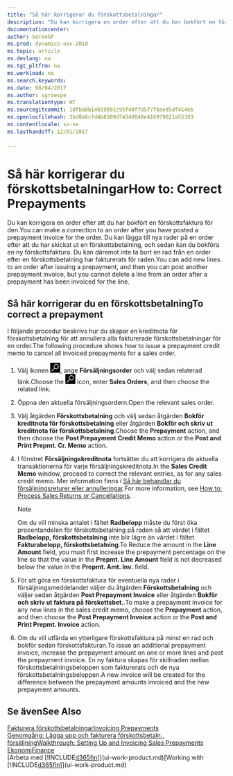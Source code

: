 ```yaml
---
title: "Så här korrigerar du förskottsbetalningar"
description: "Du kan korrigera en order efter att du har bokfört en förskottsfaktura för den. Du kan lägga till nya rader på en order efter att du har skickat ut en förskottsbetalning, och sedan kan du bokföra en ny förskottsfaktura. Du kan däremot inte ta bort en rad från en order efter en förskottsbetalning har fakturerats för raden."
documentationcenter: 
author: SorenGP
ms.prod: dynamics-nav-2018
ms.topic: article
ms.devlang: na
ms.tgt_pltfrm: na
ms.workload: na
ms.search.keywords: 
ms.date: 08/04/2017
ms.author: sgroespe
ms.translationtype: HT
ms.sourcegitcommit: 1dfba8b14019991c95f40ffd5f7fbaed5df414eb
ms.openlocfilehash: 3bd8e6cfd4b0309d74340840e416979021a55393
ms.contentlocale: sv-se
ms.lasthandoff: 12/01/2017

---
```

# <a name="how-to-correct-prepayments"></a><span data-ttu-id="6a5af-104">Så här korrigerar du förskottsbetalningar</span><span class="sxs-lookup"><span data-stu-id="6a5af-104">How to: Correct Prepayments</span></span>
<span data-ttu-id="6a5af-105">Du kan korrigera en order efter att du har bokfört en förskottsfaktura för den.</span><span class="sxs-lookup"><span data-stu-id="6a5af-105">You can make a correction to an order after you have posted a prepayment invoice for the order.</span></span> <span data-ttu-id="6a5af-106">Du kan lägga till nya rader på en order efter att du har skickat ut en förskottsbetalning, och sedan kan du bokföra en ny förskottsfaktura. Du kan däremot inte ta bort en rad från en order efter en förskottsbetalning har fakturerats för raden.</span><span class="sxs-lookup"><span data-stu-id="6a5af-106">You can add new lines to an order after issuing a prepayment, and then you can post another prepayment invoice, but you cannot delete a line from an order after a prepayment has been invoiced for the line.</span></span>  

## <a name="to-correct-a-prepayment"></a><span data-ttu-id="6a5af-107">Så här korrigerar du en förskottsbetalning</span><span class="sxs-lookup"><span data-stu-id="6a5af-107">To correct a prepayment</span></span>
<span data-ttu-id="6a5af-108">I följande procedur beskrivs hur du skapar en kreditnota för förskottsbetalning för att annullera alla fakturerade förskottsbetalningar för en order.</span><span class="sxs-lookup"><span data-stu-id="6a5af-108">The following procedure shows how to issue a prepayment credit memo to cancel all invoiced prepayments for a sales order.</span></span>  
1. <span data-ttu-id="6a5af-109">Välj ikonen ![Söka efter sida eller rapport](media/ui-search/search_small.png "ikonen Söka efter sida eller rapport"), ange **Försäljningsorder** och välj sedan relaterad länk.</span><span class="sxs-lookup"><span data-stu-id="6a5af-109">Choose the ![Search for Page or Report](media/ui-search/search_small.png "Search for Page or Report icon") icon, enter **Sales Orders**, and then choose the related link.</span></span>  
2. <span data-ttu-id="6a5af-110">Öppna den aktuella försäljningsordern.</span><span class="sxs-lookup"><span data-stu-id="6a5af-110">Open the relevant sales order.</span></span>
3. <span data-ttu-id="6a5af-111">Välj åtgärden **Förskottsbetalning** och välj sedan åtgärden **Bokför kreditnota för förskottsbetalning** eller åtgärden **Bokför och skriv ut kreditnota för förskottsbetalning**.</span><span class="sxs-lookup"><span data-stu-id="6a5af-111">Choose the **Prepayment** action, and then choose the **Post Prepayment Credit Memo** action or the **Post and Print Prepmt. Cr. Memo** action.</span></span>  
4. <span data-ttu-id="6a5af-112">I fönstret **Försäljningskreditnota** fortsätter du att korrigera de aktuella transaktionerna för varje försäljningskreditnota.</span><span class="sxs-lookup"><span data-stu-id="6a5af-112">In the **Sales Credit Memo** window, proceed to correct the relevant entries, as for any sales credit memo.</span></span> <span data-ttu-id="6a5af-113">Mer information finns i [Så här behandlar du försäljningsreturer eller annulleringar](sales-how-process-sales-returns-cancellations.md).</span><span class="sxs-lookup"><span data-stu-id="6a5af-113">For more information, see [How to: Process Sales Returns or Cancellations](sales-how-process-sales-returns-cancellations.md).</span></span>     

    > [!NOTE]  
    > <span data-ttu-id="6a5af-114">Om du vill minska antalet i fältet **Radbelopp** måste du först öka procentandelen för förskottsbetalning på raden så att värdet i fältet **Radbelopp, förskottsbetalning** inte blir lägre än värdet i fältet **Fakturabelopp, förskottsbetalning**.</span><span class="sxs-lookup"><span data-stu-id="6a5af-114">To Reduce the amount in the **Line Amount** field, you must first increase the prepayment percentage on the line so that the value in the **Prepmt. Line Amount** field is not decreased below the value in the **Prepmt. Amt. Inv.** field.</span></span>

5. <span data-ttu-id="6a5af-115">För att göra en förskottsfaktura för eventuella nya rader i försäljningsmeddelandet väljer du åtgärden **Förskottsbetalning** och väljer sedan åtgärden **Post Prepayment Invoice** eller åtgärden **Bokför och skriv ut faktura på förskottsbet.**.</span><span class="sxs-lookup"><span data-stu-id="6a5af-115">To make a prepayment invoice for any new lines in the sales credit memo, choose the **Prepayment** action, and then choose the **Post Prepayment Invoice** action or the **Post and Print Prepmt. Invoice** action.</span></span>  
6. <span data-ttu-id="6a5af-116">Om du vill utfärda en ytterligare förskottsfaktura på minst en rad och bokför sedan förskottsfakturan.</span><span class="sxs-lookup"><span data-stu-id="6a5af-116">To issue an additional prepayment invoice, increase the prepayment amount on one or more lines and post the prepayment invoice.</span></span> <span data-ttu-id="6a5af-117">En ny faktura skapas för skillnaden mellan förskottsbetalningsbeloppen som fakturerats och de nya förskottsbetalningsbeloppen.</span><span class="sxs-lookup"><span data-stu-id="6a5af-117">A new invoice will be created for the difference between the prepayment amounts invoiced and the new prepayment amounts.</span></span>  

## <a name="see-also"></a><span data-ttu-id="6a5af-118">Se även</span><span class="sxs-lookup"><span data-stu-id="6a5af-118">See Also</span></span>  
[<span data-ttu-id="6a5af-119">Fakturera förskottsbetalningar</span><span class="sxs-lookup"><span data-stu-id="6a5af-119">Invoicing Prepayments</span></span>](finance-invoice-prepayments.md)  
[<span data-ttu-id="6a5af-120">Genomgång: Lägga upp och fakturera förskottsbetaln., försäljning</span><span class="sxs-lookup"><span data-stu-id="6a5af-120">Walkthrough: Setting Up and Invoicing Sales Prepayments</span></span>](walkthrough-setting-up-and-invoicing-sales-prepayments.md)  
[<span data-ttu-id="6a5af-121">Ekonomi</span><span class="sxs-lookup"><span data-stu-id="6a5af-121">Finance</span></span>](finance.md)  
<span data-ttu-id="6a5af-122">[Arbeta med [!INCLUDE[d365fin](includes/d365fin_md.md)]](ui-work-product.md)</span><span class="sxs-lookup"><span data-stu-id="6a5af-122">[Working with [!INCLUDE[d365fin](includes/d365fin_md.md)]](ui-work-product.md)</span></span>

